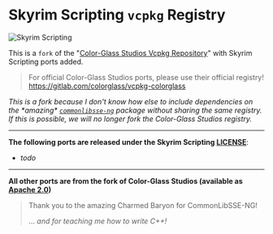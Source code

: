 # Skyrim Scripting `vcpkg` Registry

![Skyrim Scripting](https://github.com/SkyrimScripting/Design/blob/main/Images/SkyrimScripting_Logo.png)

This is a `fork` of the "[Color-Glass Studios Vcpkg Repository](https://gitlab.com/colorglass/vcpkg-colorglass)" with Skyrim Scripting ports added.

> For official Color-Glass Studios ports, please use their official registry!  
> https://gitlab.com/colorglass/vcpkg-colorglass

_This is a fork because I don't know how else to include dependencies on the \*amazing\* [`commonlibsse-ng`](https://github.com/CharmedBaryon/CommonLibSSE-NG) package without sharing the same registry. If this is possible, we will no longer fork the Color-Glass Studios registry._

---

**The following ports are released under the Skyrim Scripting [LICENSE](LICENSE)**:

- *todo*

---

**All other ports are from the fork of Color-Glass Studios (available as [Apache 2.0](COLOR_GLASS_LICENSE))**

> Thank you to the amazing Charmed Baryon for CommonLibSSE-NG! 
>
> ... _and for teaching me how to write C++!_
